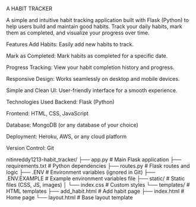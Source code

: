 A HABIT TRACKER

A simple and intuitive habit tracking application built with Flask (Python) to help users build and maintain good habits. Track your daily habits, mark them as completed, and visualize your progress over time.

Features
Add Habits: Easily add new habits to track.

Mark as Completed: Mark habits as completed for a specific date.

Progress Tracking: View your habit completion history and progress.

Responsive Design: Works seamlessly on desktop and mobile devices.

Simple and Clean UI: User-friendly interface for a smooth experience.

Technologies Used
Backend: Flask (Python)

Frontend: HTML, CSS, JavaScript

Database: MongoDB (or any database of your choice)

Deployment: Heroku, AWS, or any cloud platform

Version Control: Git


nitinreddy1213-habit_tracker/
    ├── app.py                  # Main Flask application
    ├── requirements.txt        # Python dependencies
    ├── routes.py               # Flask routes and logic
    ├── .ENV                    # Environment variables (ignored in Git)
    ├── .ENV.EXAMPLE            # Example environment variables file
    ├── static/                 # Static files (CSS, JS, images)
    │   └── index.css           # Custom styles
    └── templates/              # HTML templates
        ├── add_habit.html      # Add habit page
        ├── index.html          # Home page
        └── layout.html         # Base layout template


